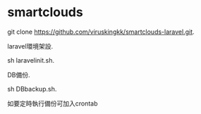 # smartclouds

git clone https://github.com/viruskingkk/smartclouds-laravel.git. 

laravel環境架設. 

sh laravelinit.sh. 

DB備份. 

sh DBbackup.sh. 

如要定時執行備份可加入crontab
